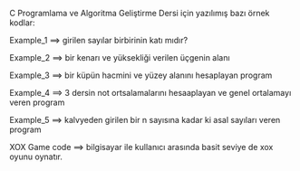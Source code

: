 C Programlama ve Algoritma Geliştirme Dersi için yazılımış bazı örnek kodlar:

Example_1 ==> girilen sayılar birbirinin katı mıdır?

Example_2 ==> bir kenarı ve yüksekliği verilen üçgenin alanı

Example_3 ==> bir küpün hacmini ve yüzey alanını hesaplayan program

Example_4 ==> 3 dersin not ortsalamalarını hesaaplayan ve genel ortalamayı veren program

Example_5 ==> kalvyeden girilen bir n sayısına kadar ki asal sayıları veren program 

XOX Game code ==> bilgisayar ile kullanıcı arasında  basit seviye de xox oyunu oynatır.



